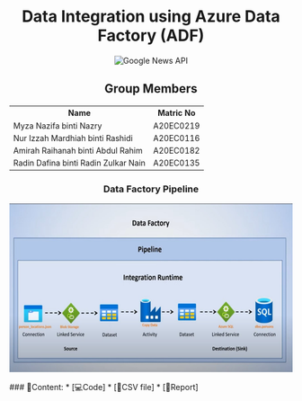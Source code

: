 <h1 align="center">Data Integration using Azure Data Factory (ADF)</h1>

<p align="center">
  <img src="https://miro.medium.com/v2/resize:fit:1200/1*X0_s8C5ZsnJreHZMl_JS8w.png" height= '300px' title="Google News API">
</p>

<h2 align='center'>Group Members</h2>
<table align='center'>
  <tr>
    <th>Name</th>
    <th>Matric No</th>
  </tr>
  <tr>
    <td>Myza Nazifa binti Nazry</td>
    <td>A20EC0219</td>
  </tr>
  <tr>
    <td>Nur Izzah Mardhiah binti Rashidi</td>
    <td>A20EC0116</td>
  </tr>
    <tr>
    <td>Amirah Raihanah binti Abdul Rahim</td>
    <td>A20EC0182</td>
  </tr>
    <tr>
    <td>Radin Dafina binti Radin Zulkar Nain</td>
    <td>A20EC0135</td>
  </tr>
</table>


<h3 align='center'>Data Factory Pipeline</h3>

<p align="center">
  <img src="flow.jpg" height= '300px' title="ADF">
</p>
### 📂Content:
* [💻Code]
* [📎CSV file]
* [📖Report]



